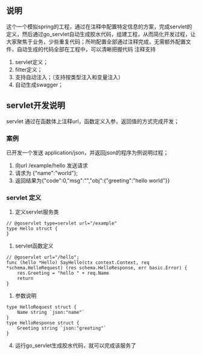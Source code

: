 ## 说明
这个一个模拟spring的工程，通过在注释中配置特定信息的方案，完成servlet的定义，然后通过go_servlet自动生成胶水代码，组建工程，从而简化开发过程，让大家聚焦于业务，少些重复代码；所哟配置全部通过注释完成，无需额外配置文件，自动生成的代码全部在工程中，可以清晰把握代码
注释支持
1. servlet定义；
2. filter定义；
3. 支持自动注入；（支持按类型注入和变量注入）
4. 自动生成swagger；
## servlet开发说明
servlet 通过在函数体上注释url，函数定义入参，返回值的方式完成开发；
### 案例
已开发一个发送 application/json，并返回json的程序为例说明过程；
1. 向url /example/hello 发送请求
2. 请求为 {"name":"world"};
3. 返回结果为{"code":0,"msg":"","obj":{"greeting":"hello world"}}
### servlet 定义
1. 定义servlet服务类
```
// @goservlet type=servlet url="/example"
type Hello struct {
}
```
1. servlet函数定义
```
// @goservlet url="/hello";
func (hello *Hello) SayHello(ctx context.Context, req *schema.HelloRequest) (res schema.HelloResponse, err basic.Error) {
	res.Greeting = "hello " + req.Name
	return
}
```
1. 参数说明

```
type HelloRequest struct {
	Name string `json:"name"`
}
type HelloResponse struct {
	Greeting string `json:"greeting"`
}
```
4. 运行go_servlet生成胶水代码，就可以完成该服务了